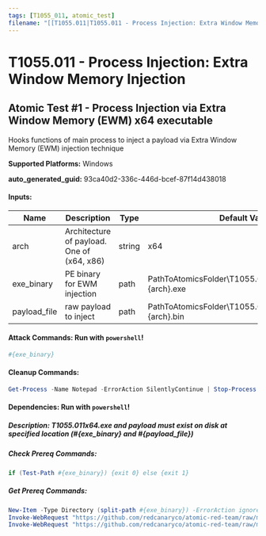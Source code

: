 ```yaml
---
tags: [T1055_011, atomic_test]
filename: "[[T1055.011|T1055.011 - Process Injection: Extra Window Memory Injection]]"
---
```

# T1055.011 - Process Injection: Extra Window Memory Injection

## Atomic Test #1 - Process Injection via Extra Window Memory (EWM) x64 executable
Hooks functions of main process to inject a payload via Extra Window Memory (EWM) injection technique

**Supported Platforms:** Windows


**auto_generated_guid:** 93ca40d2-336c-446d-bcef-87f14d438018





#### Inputs:
| Name | Description | Type | Default Value |
|------|-------------|------|---------------|
| arch | Architecture of payload. One of (x64, x86) | string | x64|
| exe_binary | PE binary for EWM injection | path | PathToAtomicsFolder&#92;T1055.011&#92;bin&#92;T1055.011_#{arch}.exe|
| payload_file | raw payload to inject | path | PathToAtomicsFolder&#92;T1055.011&#92;bin&#92;payload.exe_#{arch}.bin|


#### Attack Commands: Run with `powershell`! 


```powershell
#{exe_binary}
```

#### Cleanup Commands:
```powershell
Get-Process -Name Notepad -ErrorAction SilentlyContinue | Stop-Process -Force
```



#### Dependencies:  Run with `powershell`!
##### Description: T1055.011x64.exe and payload must exist on disk at specified location (#{exe_binary} and #{payload_file})
##### Check Prereq Commands:
```powershell
if (Test-Path #{exe_binary}) {exit 0} else {exit 1}
```
##### Get Prereq Commands:
```powershell
New-Item -Type Directory (split-path #{exe_binary}) -ErrorAction ignore | Out-Null
Invoke-WebRequest "https://github.com/redcanaryco/atomic-red-team/raw/master/atomics/T1055.011/bin/T1055.011_#{arch}.exe" -OutFile "#{exe_binary}" -UseBasicParsing
Invoke-WebRequest "https://github.com/redcanaryco/atomic-red-team/raw/master/atomics/T1055.011/bin/payload.exe_#{arch}.bin" -OutFile "#{payload_file}" -UseBasicParsing
```




<br/>
